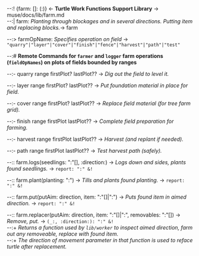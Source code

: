 --:! {farm: []: (:)} <- **Turtle Work Functions Support Library** -> muse/docs/lib/farm.md      
--:| farm: _Planting through blockages and in several directions. Putting item and replacing blocks._-> farm  

--:> farmOpName: _Specifies operation on field_ -> `"quarry"|"layer"|"cover"|"finish"|"fence"|"harvest"|"path"|"test"`  

--:# **Remote Commands for `farmer` and `logger` farm operations (`fieldOpNames`) on plots of fields bounded by ranges**  

--:- quarry range firstPlot? lastPlot?? -> _Dig out the field to level it._  

--:- layer range firstPlot? lastPlot?? -> _Put foundation material in place for field._  

--:- cover range firstPlot? lastPlot?? -> _Replace field material (for tree farm grid)._  

--:- finish range firstPlot lastPlot?? -> _Complete field preparation for farming._  

--:- harvest range firstPlot lastPlot?? -> _Harvest (and replant if needed)._  

--:- path range firstPlot lastPlot?? -> _Test harvest path (safely)._  

--:: farm.logs(seedlings: ":"[], :direction:) -> _Logs down and sides, plants found seedlings._ -> `report: ":" &!`  

--:: farm.plant(planting: ":") -> _Tills and plants found planting._ -> `report: ":" &!`   

--:: farm.put(putAim: direction, item: ":"[]|":") -> _Puts found item in aimed direction._ ->  `report: ":" &!`  

--:: farm.replacer(putAim: direction, item: ":"[]|":", removables: ":"[]) -> _Remove, put._ -> `(_:, :direction:): ":" &!`     
--:+ _Returns a function used by `lib/worker` to inspect aimed direction, farm out any removeable, replace with found item._    
--:+ _The direction of movement parameter in that function is used to reface turtle after replacement._  
